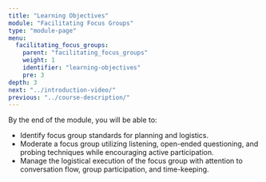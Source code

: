 ```yaml
---
title: "Learning Objectives"
module: "Facilitating Focus Groups"
type: "module-page"
menu:
  facilitating_focus_groups:
    parent: "facilitating_focus_groups"
    weight: 1
    identifier: "learning-objectives"
    pre: 3
depth: 3
next: "../introduction-video/"
previous: "../course-description/"
---
```

<div class="pageblock"><p>By the end of the module, you will be able to:</p>
<ul>
<li>Identify focus group standards for planning and logistics.</li>
<li>Moderate a focus group utilizing listening, open-ended questioning, and probing techniques while encouraging active participation.</li>
<li>Manage the logistical execution of the focus group with attention to conversation flow, group participation, and time-keeping.</li>
</ul>
</div>